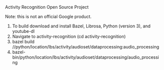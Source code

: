 Activity Recognition Open Source Project

Note: this is not an official Google product.

1. To build download and install Bazel, Librosa, Python (version 3), and youtube-dl
2. Navigate to activity-recognition (cd activity-recognition)
3. bazel build //python/location/lbs/activity/audioset/dataprocessing:audio_processing
4. bazel-bin/python/location/lbs/activity/audioset/dataprocessing/audio_processing

